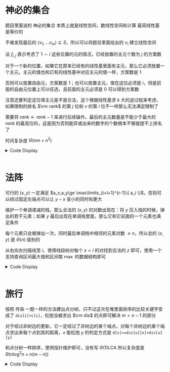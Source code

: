 # 神必的集合

题目里面说的 神必的集合 本质上就是线性空间，数线性空间和计算 最简线性基 是等价的

不难发现最后的 $\langle v_1,\dots v_m\rangle\subseteq S$，所以可以将题目里面给出的 $v_i$ 建立线性空间

设 $f_{i,j}$ 表示考虑了 $1\sim i$ 这些位置的元的情况，已经放置的主元个数为 $j$ 的方案数

对于一个新的位置，如果它在原来已经有的线性基里面有主元，那么它必须放置一个主元，主元的值也和已有的线性基中对应主元的值一样，方案数是 $1$

否则可以放置自由元，方案数是 $1$；也可以放置主元，值在这位必须是 $i$，但是前面的自由元位置上可以任选，且前面的主元必须是 $0$ 可以得到方案数

注意还要判定这位填主元是不是合法，这个根据线性基求 $k$ 大的逆过程来考虑，如果限制的排名 $\rm rank$ 的第 $j$ 位和 $v$ 的第 $i$ 位不一样那么无法满足限制了

需要将 $rank\leftarrow rank-1$ 来进行后续操作，最后的主元数量是不能少于最大的 $rank$ 的最高位的，这是因为否则能异或出来的数字的个数根本不够就提不上排名了

时间复杂度 $\Theta(nm+n^2)$

<details>
<summary>Code Display</summary>

```cpp
const int N=200;
int x[N],y[N],b[N],n,m,dp[N][N];
inline void ins(int x){
    for(int i=n;i>=1;--i) if(x>>(i-1)&1){
        if(~b[i]) x^=b[i];
        else return b[i]=x,void();
    }
}
signed main(){
    freopen("set.in","r",stdin); freopen("set.out","w",stdout);
    n=read(); m=read();
    memset(b,-1,sizeof(b));
    int hig=-1;
    rep(i,1,m){
        x[i]=read()-1,y[i]=read();
        if(!x[i]&&y[i]) puts("0"),exit(0);
        if(!y[i]&&x[i]) puts("0"),exit(0);
        if(!x[i]){--i,--m; continue;}
        ins(y[i]);
        hig=max(hig,63ll-__builtin_clzll(x[i]));
    }
    vector<int> pw(100); pw[0]=1;
    for(int i=1;i<100;++i) pw[i]=add(pw[i-1],pw[i-1]);
    dp[0][0]=1;
    for(int i=0;i<n;++i){
        for(int j=0;j<=i;++j) if(dp[i][j]){
            bool corr=1;
            for(int c=1;corr&&c<=m;++c) corr&=(y[c]>>i&1)==(x[c]>>j&1);
            if(~b[i+1]){
                if(corr) ckadd(dp[i+1][j+1],dp[i][j]);
            }else{
                if(corr) ckadd(dp[i+1][j+1],mul(dp[i][j],pw[i-j])); //positions : i+1; vectors: j+1; undecided: i-j;
                ckadd(dp[i+1][j],dp[i][j]);
            }
        }
    }
    int ans=0;
    for(int i=hig+1;i<=n;++i) ckadd(ans,dp[n][i]);
    print(ans);
    return 0;
}
```
</details><br>

# 法阵

可行的 $(x,y)$ 一定满足 $a_x,a_y\ge \max\limits_{i=l+1}^{r-1}\{ a_i \}$，否则可以经过固定左端点可以让 $y-x$ 变小的同时和更大

维护一个单调递减的栈，那么合法的 $(x,y)$ 的对数出现在：将 $y$ 压入栈的时候，弹出的若干元素；如果 $y$ 最后出现在单调栈里面，那么它和它前面的一个元素也满足条件

每个元素只会被弹出一次，同时最后单调栈中相邻的元素对数 $\le n$，所以总的 $(x,y)$ 是 $\Theta(n)$ 级别的

从右向左扫描线至 $i$，使用线段树对每个 $x=i$ 的对找到合法的 $z$ 即可，使用一个支持查询区间最大值和区间取 $\max$ 的数据结构即可

<details>
<summary>Code Display</summary>

```cpp
const int N=5e5+10;
int n,a[N],stk[N],top;
struct Seg{
    #define ls p<<1
    #define rs p<<1|1
    #define lson p<<1,l,mid
    #define rson p<<1|1,mid+1,r
    int self[N<<2],Mx[N<<2],tag[N<<2];
    inline void build(int p,int l,int r){
        if(l==r) return self[p]=a[l],void(); int mid=(l+r)>>1;
        build(lson); build(rson);
        self[p]=max(self[rs],self[ls]);     
    }
    inline void push_up(int p){Mx[p]=max(Mx[ls],Mx[rs]);}
    inline void push_tag(int p,int v){
        ckmax(Mx[p],self[p]+v);
        ckmax(tag[p],v);
        return ;
    }
    inline void push_down(int p){
        if(tag[p]){
            push_tag(ls,tag[p]);
            push_tag(rs,tag[p]);
            tag[p]=0;
        } return ;
    }
    inline void upd(int st,int ed,int v,int p=1,int l=1,int r=n){
        if(st<=l&&r<=ed) return push_tag(p,v);
        int mid=(l+r)>>1; push_down(p);
        if(st<=mid) upd(st,ed,v,lson); if(ed>mid) upd(st,ed,v,rson);
        return push_up(p);
    }
    inline int query(int st,int ed,int p=1,int l=1,int r=n){
        if(st<=l&&r<=ed) return Mx[p]; 
        int mid=(l+r)>>1; push_down(p);
        if(ed<=mid) return query(st,ed,lson); if(st>mid) return query(st,ed,rson);
        return max(query(st,ed,lson),query(st,ed,rson));
    }
    #undef ls
    #undef rs
    #undef lson
    #undef rson
}T;
vector<int> Pair[N];
int ans[N];
vector<pair<int,int> >qu[N];
signed main(){
    freopen("fz.in","r",stdin); freopen("fz.out","w",stdout);
    n=read();
    rep(i,1,n) a[i]=read(); T.build(1,1,n);
    for(int i=1;i<=n;++i){
        while(top&&a[stk[top]]<=a[i]) Pair[stk[top--]].push_back(i);
        if(top) Pair[stk[top]].emplace_back(i);
        stk[++top]=i;
    }
    int Q=read(); 
    for(int i=1;i<=Q;++i){
        int l=read(),r=read();
        qu[l].emplace_back(r,i);
    }
    for(int i=n;i>=1;--i){
        while(Pair[i].size()){
            int y=Pair[i].back(); Pair[i].pop_back();
            if(2*y-i<=n) T.upd(2*y-i,n,a[i]+a[y]);
        }
        for(auto q:qu[i]) ans[q.sec]=T.query(i,q.fir);
    }
    rep(i,1,Q) print(ans[i]);
    return 0;
}
```
</details><br>

# 旅行

按照 传染 一题一样的方法建出点分树，只不过这次在堆里面排序的比较关键字变成了 `dis[i]+c[i]`，松弛没被求出 $\rm dis$ 的点即可解决 $m=n-1$ 的部分

对于经过非树边的更新，它一定经过了非树边的某个端点，对每个非树边的某个端点求出来每个点到其的距离，$x$ 能松弛 $y$ 的判定方式是 `d[x]>=dis[u][x]+dis[u][y]`

和点分树一样排序，使用指针维护即可，没有写 $\Theta(1)\text {LCA}$ 所以复杂度是 $\Theta(n\log^2n+n(m-n))$

<details>
<summary>Code Display</summary>

```cpp
const int N=2e5+10;
vector<int> G[N];
int c[N],d[N],n,m,dis[N];
int f[N],siz[N],rt,nsum,fa[N],pter[N];
bool vis[N];
vector<pair<int,int> > sub[N];
struct Distance_Query{
    int fa[N],dep[N],top[N],siz[N],son[N],tim,dfn[N];
    inline void dfs1(int x,int fat){
        dep[x]=dep[fa[x]=fat]+(siz[x]=1);
        for(auto t:G[x]) if(t!=fat){
            dfs1(t,x); siz[x]+=siz[t];
            if(siz[t]>siz[son[x]]) son[x]=t;
        } return ;
    }
    inline void dfs2(int x,int topf){
        top[x]=topf; dfn[x]=++tim; if(son[x]) dfs2(son[x],topf);
        for(auto t:G[x]) if(!dfn[t]) dfs2(t,t);
        return ;   
    }
    inline int lca(int x,int y){
        while(top[x]!=top[y]){
            if(dep[top[x]]<dep[top[y]]) y=fa[top[y]];
            else x=fa[top[x]];
        } return dep[x]<dep[y]?x:y;
    }
    inline void init(){
        dfs1(1,0); dfs2(1,1);
        return ;
    } 
    inline int ask(int x,int y){
        return dep[x]+dep[y]-2*dep[lca(x,y)];
    }
}Dis;
struct DSU{
    int fa[N];
    inline void init(){rep(i,1,n) fa[i]=i; return ;}
    inline int find(int x){return fa[x]==x?x:fa[x]=find(fa[x]);}
    inline void merge(int x,int y){fa[find(x)]=find(y); return ;}
}Dsu;
inline void findrt(int x,int fat){
    f[x]=0; siz[x]=1;
    for(auto t:G[x]) if(!vis[t]) if(t!=fat){
        findrt(t,x); siz[x]+=siz[t];
        ckmax(f[x],siz[t]);
    }
    ckmax(f[x],nsum-siz[x]);
    if(f[x]<f[rt]) rt=x;
    return ;
}
inline void get_sub(int x,int fat,int dis,int nrt){
    sub[nrt].emplace_back(x,dis);
    for(auto t:G[x]) if(!vis[t]&&t!=fat) get_sub(t,x,dis+1,nrt);
    return ;
}
inline void build(int x){
    vis[x]=1;
    get_sub(x,0,0,x);
    sort(sub[x].begin(),sub[x].end(),[&](const pii a,const pii b){return a.sec<b.sec;});
    for(auto t:G[x]) if(!vis[t]){
        nsum=siz[t]; rt=0;
        findrt(t,0); fa[rt]=x;
        build(rt);
    } return ;
}
priority_queue<pair<int,int> >q; 
inline void slack(int x){
    int cur=x;
    while(cur){
        int d1=Dis.ask(x,cur);
        if(d1<=d[x]){
            while(pter[cur]<sub[cur].size()){
                if(d1+sub[cur][pter[cur]].sec>d[x]) break;
                int node=sub[cur][pter[cur]].fir;
                if(!vis[node]){
                    vis[node]=1;
                    dis[node]=dis[x]+c[x];
                    q.push(make_pair(-dis[node]-c[node],node));
                }
                ++pter[cur];
            }
        }
        cur=fa[cur];
    } return ;
}
int untu[60],indic[60],untv[60],unt;
signed disu[60][N],ord[60][N],dfn[60][N];
vector<int> g[N];
signed main(){   
    freopen("travel.in","r",stdin); freopen("travel.out","w",stdout);
    n=read(); m=read(); Dsu.init();
    for(int i=1;i<=m;++i){
        int u=read(),v=read();
        g[u].emplace_back(v);
        g[v].emplace_back(u);
        if(Dsu.find(u)!=Dsu.find(v)){
            G[u].push_back(v); G[v].push_back(u);    
            Dsu.merge(u,v);
        }else{
            untu[++unt]=u; untv[unt]=v;
        }
    }
    for(int id=1;id<=unt;++id){
        for(int i=1;i<=n;++i) disu[id][i]=0x3f3f3f3f;
        queue<int> Que; Que.push(untu[id]);
        disu[id][untu[id]]=0;
        while(Que.size()){
            int fr=Que.front(); Que.pop();
            dfn[id][ord[id][++indic[id]]=fr]=indic[id];
            for(auto t:g[fr]) if(disu[id][t]>disu[id][fr]+1){
                disu[id][t]=disu[id][fr]+1;
                Que.push(t);
            }
        }
        indic[id]=1;
    }

    rep(i,1,n) d[i]=read(),c[i]=read();
    Dis.init();
    nsum=n; f[0]=n+1;
    findrt(1,0);
    build(rt);
    memset(vis,0,sizeof(vis));
    memset(dis,0x3f,sizeof(dis)); dis[vis[1]=1]=0;
    q.push(make_pair(dis[1]+c[1],1));
    while(q.size()){
        int fr=q.top().sec; q.pop();
        slack(fr);
        for(int id=1;id<=unt;++id){
            int d1=disu[id][fr];
            if(d[fr]>=d1){
                while(indic[id]<=n){
                    int node=ord[id][indic[id]];
                    if(disu[id][node]+d1>d[fr]) break;
                    if(!vis[node]){
                        vis[node]=1;
                        dis[node]=dis[fr]+c[fr];
                        q.push(make_pair(-dis[node]-c[node],node));
                    }
                    ++indic[id];
                }   
            }
        }
    }
    rep(i,2,n) print(dis[i]);
    return 0;
}
```
</details><br>
